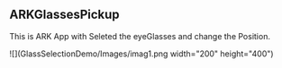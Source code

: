 ## ARKGlassesPickup
This is ARK App with Seleted the eyeGlasses and change the Position.

![](GlassSelectionDemo/Images/imag1.png width="200" height="400")






